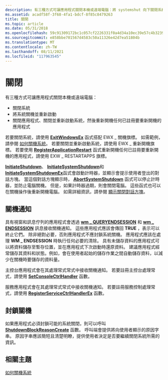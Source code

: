 ```yaml
---
description: 有三種方式可讓應用程式關閉本機或遠端電腦：將 systemshut 向下關閉系統，然後重新開機應用程式的 itshut，關閉並重新啟動系統，然後重新開機任何已註冊要重新開機的應用程式
ms.assetid: acadf58f-3f68-4fa1-bdcf-8f85c8479263
title: 關閉
ms.topic: article
ms.date: 05/31/2018
ms.openlocfilehash: 59c91309172bc1c057cf2226331f0a4d34a10ec39e57c4b32390e024ecf9b127
ms.sourcegitcommit: e858bbe701567d4583c50a11326e42d7ea51804b
ms.translationtype: MT
ms.contentlocale: zh-TW
ms.lasthandoff: 08/11/2021
ms.locfileid: "117963545"
---
```

# <a name="shutting-down"></a>關閉

有三種方式可讓應用程式關閉本機或遠端電腦：

-   關閉系統
-   將系統關機並重新啟動
-   關閉應用程式、關閉並重新啟動系統，然後重新開機任何已註冊要重新開機的應用程式

若要關閉系統，請使用 [**ExitWindowsEx**](/windows/desktop/api/Winuser/nf-winuser-exitwindowsex) 函式搭配 EWX \_ 關機旗標。 如需範例，請參閱 [如何關機系統](how-to-shut-down-the-system.md)。 若要關閉並重新啟動系統，請使用 EWX \_ 重新開機旗標。 若要使用 [**RegisterApplicationRestart**](/windows/win32/api/winbase/nf-winbase-registerapplicationrestart) 函式重新開機任何已註冊要重新開機的應用程式，請使用 EXW \_ RESTARTAPPS 旗標。

[**InitiateShutdown**](/windows/desktop/api/Winreg/nf-winreg-initiateshutdowna)、 [**InitiateSystemShutdown**](/windows/desktop/api/Winreg/nf-winreg-initiatesystemshutdowna)和 [**InitiateSystemShutdownEx**](/windows/desktop/api/Winreg/nf-winreg-initiatesystemshutdownexa)函式會啟動計時器，並顯示會提示使用者登出的對話方塊。 當這個對話方塊顯示時， [**AbortSystemShutdown**](/windows/desktop/api/Winreg/nf-winreg-abortsystemshutdowna) 函式可以停止計時器，並防止電腦關機。 但是，如果計時器過期，則會關閉電腦。 這些函式也可以在關機操作後重新開機電腦。 如需詳細資訊，請參閱 [顯示關閉對話方塊](displaying-the-shutdown-dialog-box.md)。

## <a name="shutdown-notifications"></a>關機通知

具有視窗和訊息佇列的應用程式會透過 [**wm \_ QUERYENDSESSION**](wm-queryendsession.md) 和 [**wm \_ ENDSESSION**](wm-endsession.md) 訊息接收關機通知。 這些應用程式應該會傳回 **TRUE** ，表示可以終止它們。 除非絕對必要，否則應用程式不應封鎖系統關機。 應用程式應該在處理 **WM \_ ENDSESSION** 時執行任何必要的清除。 具有未儲存資料的應用程式可以將資料儲存至暫存位置，並在應用程式下次啟動時還原資料。 建議應用程式經常儲存其資料和狀態。例如，會在使用者起始的儲存作業之間自動儲存資料，以減少在關機時要儲存的資料量。

主控台應用程式會在其處理常式常式中接收關機通知。 若要註冊主控台處理常式，請使用 [**SetConsoleCtrlHandler**](/windows/console/setconsolectrlhandler) 函數。

服務應用程式會在其處理常式常式中接收關機通知。 若要註冊服務控制處理常式，請使用 [**RegisterServiceCtrlHandlerEx**](/windows/win32/api/winsvc/nf-winsvc-registerservicectrlhandlerexa) 函數。

## <a name="blocking-shutdown"></a>封鎖關機

如果應用程式必須封鎖可能的系統關閉，則可以呼叫 [**ShutdownBlockReasonCreate**](/windows/desktop/api/Winuser/nf-winuser-shutdownblockreasoncreate) 函數。 呼叫端會提供將向使用者顯示的原因字串。 原因字串應該簡短且清楚明瞭，提供使用者決定是否要繼續關閉系統所需的資訊。

## <a name="related-topics"></a>相關主題

<dl> <dt>

[如何關機系統](how-to-shut-down-the-system.md)
</dt> </dl>

 

 
